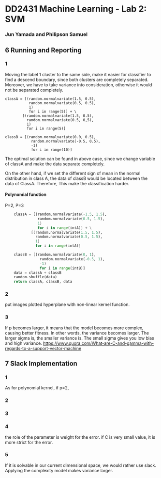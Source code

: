 DD2431 Machine Learning - Lab 2: SVM
====================================

### Jun Yamada and Philipson Samuel

6 Running and Reporting
-----------------------

### 1

Moving the label 1 cluster to the same side, make it easier for
classifier to find a descend boundary, since both clusters are
completely separated. Moreover, we have to take variance into
consideration, otherwise it would not be separated completely.

``` {.python}
classA = [(random.normalvariate(1.5, 0.5),
           random.normalvariate(0.5, 0.5),
           1)
           for i in range(5)] + \
        [(random.normalvariate(1.5, 0.5),
          random.normalvariate(0.5, 0,5),
          1)
          for i in range(5)]

classB = [(random.normalvariate(0.0, 0.5),
            random.normalvariate(-0.5, 0.5),
            -1)
            for i in range(10)]
```

The optimal solution can be found in above case, since we change
variable of classA and make the data separate completely.

On the other hand, if we set the different sign of mean in the normal
distribution in class A, the data of classB would be located between the
data of ClassA. Therefore, This make the classification harder.

#### Polynomial function
P=2, P=3
```python
    classA = [(random.normalvariate(-1.5, 1.5),
               random.normalvariate(0.5, 1.5),
               1)
               for i in range(intA)] + \
            [(random.normalvariate(1.5, 1.5),
              random.normalvariate(0.5, 1.5),
              1)
              for i in range(intA)]

    classB = [(random.normalvariate(0, 1),
                random.normalvariate(-0.5, 1),
                -1)
                for i in range(intB)]
    data = classA + classB
    random.shuffle(data)
    return classA, classB, data
```




### 2

put images plotted hyperplane with non-linear kernel function.

### 3 
If p becomes larger, it means that the model becomes more complex, causing better fitness. In other words, the variance becomes larger.
The larger sigma is, the smaller variance is.
The small sigma gives you low bias and high variance.
https://www.quora.com/What-are-C-and-gamma-with-regards-to-a-support-vector-machine

7 Slack Implementation
----------------------
### 1
As for polynomial kernel, if p=2,  

### 2
### 3


### 4
the role of the parameter is weight for the error. if C is very small value, it is more strict for the error.

### 5
If it is solvable in our current dimensional space, we would rather use  slack. Applying the complexity model makes variance larger. 
